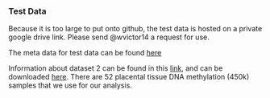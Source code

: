 ### Test Data

Because it is too large to put onto github, the test data is hosted on a private google drive link. Please send @wvictor14 a request for use.

The meta data for test data can be found [here](https://github.com/STAT540-UBC/team_Methylation-Badassays/blob/master/Data/Processed%20Data/Test%20data/metadata.GA_illumina_methylation.xls)

Information about dataset 2 can be found in this [link](https://epigeneticsandchromatin.biomedcentral.com/articles/10.1186/s13072-016-0054-8), and can be downloaded [here](https://www.ncbi.nlm.nih.gov/geo/query/acc.cgi?acc=GSE69502). There are 52 placental tissue DNA methylation (450k) samples that we use for our analysis.
